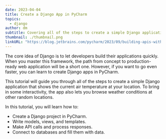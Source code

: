```yaml
---
date: 2023-04-04
title: Create a Django App in PyCharm
topics:
  - django
author: dm
subtitle: Covering all of the steps to create a simple Django application that shows the current air temperature at your location.
thumbnail: ./thumbnail.png
linkURL: "https://blog.jetbrains.com/pycharm/2023/09/building-apis-with-django-rest-framework/"
---
```


The core idea of Django is to let developers build their applications quickly. When you master this framework, the path from concept to production-ready web application will be a short one. However, if you want to go even faster, you can learn to create Django apps in PyCharm.

This tutorial will guide you through all of the steps to create a simple Django application that shows the current air temperature at your location. To bring in some interactivity, the app also lets you browse weather conditions at other random locations.

In this tutorial, you will learn how to:

- Create a Django project in PyCharm.
- Write models, views, and templates.
- Make API calls and process responses.
- Connect to databases and fill them with data.
